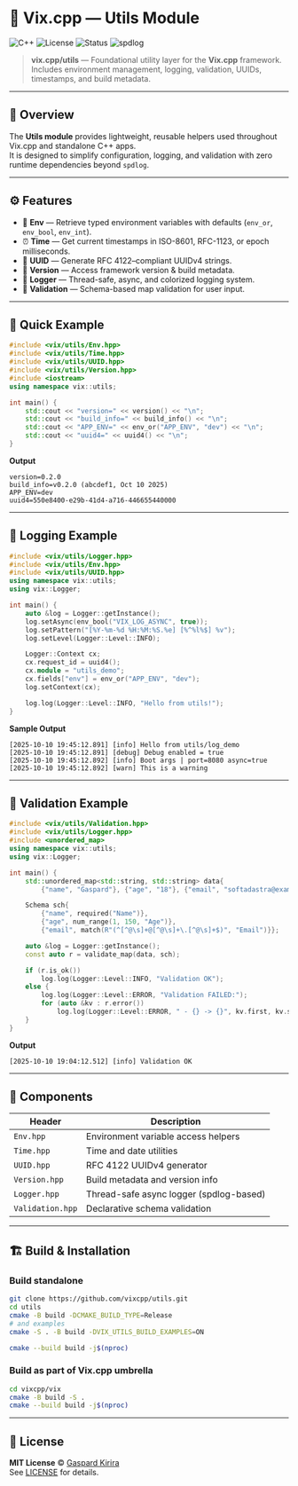# 🧩 Vix.cpp — Utils Module

![C++](https://img.shields.io/badge/C%2B%2B-20-blue.svg)
![License](https://img.shields.io/badge/License-MIT-green)
![Status](https://img.shields.io/badge/Status-Stable-success)
![spdlog](https://img.shields.io/badge/Logging-spdlog-orange)

> **vix.cpp/utils** — Foundational utility layer for the **Vix.cpp** framework.  
> Includes environment management, logging, validation, UUIDs, timestamps, and build metadata.

---

## 🚀 Overview

The **Utils module** provides lightweight, reusable helpers used throughout Vix.cpp and standalone C++ apps.  
It is designed to simplify configuration, logging, and validation with zero runtime dependencies beyond `spdlog`.

---

## ⚙️ Features

- 🧩 **Env** — Retrieve typed environment variables with defaults (`env_or`, `env_bool`, `env_int`).
- ⏰ **Time** — Get current timestamps in ISO-8601, RFC-1123, or epoch milliseconds.
- 🪪 **UUID** — Generate RFC 4122–compliant UUIDv4 strings.
- 🧱 **Version** — Access framework version & build metadata.
- 🧾 **Logger** — Thread-safe, async, and colorized logging system.
- 🧪 **Validation** — Schema-based map validation for user input.

---

## 🧰 Quick Example

```cpp
#include <vix/utils/Env.hpp>
#include <vix/utils/Time.hpp>
#include <vix/utils/UUID.hpp>
#include <vix/utils/Version.hpp>
#include <iostream>
using namespace vix::utils;

int main() {
    std::cout << "version=" << version() << "\n";
    std::cout << "build_info=" << build_info() << "\n";
    std::cout << "APP_ENV=" << env_or("APP_ENV", "dev") << "\n";
    std::cout << "uuid4=" << uuid4() << "\n";
}
```

**Output**

```
version=0.2.0
build_info=v0.2.0 (abcdef1, Oct 10 2025)
APP_ENV=dev
uuid4=550e8400-e29b-41d4-a716-446655440000
```

---

## 🧠 Logging Example

```cpp
#include <vix/utils/Logger.hpp>
#include <vix/utils/Env.hpp>
#include <vix/utils/UUID.hpp>
using namespace vix::utils;
using vix::Logger;

int main() {
    auto &log = Logger::getInstance();
    log.setAsync(env_bool("VIX_LOG_ASYNC", true));
    log.setPattern("[%Y-%m-%d %H:%M:%S.%e] [%^%l%$] %v");
    log.setLevel(Logger::Level::INFO);

    Logger::Context cx;
    cx.request_id = uuid4();
    cx.module = "utils_demo";
    cx.fields["env"] = env_or("APP_ENV", "dev");
    log.setContext(cx);

    log.log(Logger::Level::INFO, "Hello from utils!");
}
```

**Sample Output**

```
[2025-10-10 19:45:12.891] [info] Hello from utils/log_demo
[2025-10-10 19:45:12.891] [debug] Debug enabled = true
[2025-10-10 19:45:12.892] [info] Boot args | port=8080 async=true
[2025-10-10 19:45:12.892] [warn] This is a warning
```

---

## 🧪 Validation Example

```cpp
#include <vix/utils/Validation.hpp>
#include <vix/utils/Logger.hpp>
#include <unordered_map>
using namespace vix::utils;
using vix::Logger;

int main() {
    std::unordered_map<std::string, std::string> data{
        {"name", "Gaspard"}, {"age", "18"}, {"email", "softadastra@example.com"}};

    Schema sch{
        {"name", required("Name")},
        {"age", num_range(1, 150, "Age")},
        {"email", match(R"(^[^@\s]+@[^@\s]+\.[^@\s]+$)", "Email")}};

    auto &log = Logger::getInstance();
    const auto r = validate_map(data, sch);

    if (r.is_ok())
        log.log(Logger::Level::INFO, "Validation OK");
    else {
        log.log(Logger::Level::ERROR, "Validation FAILED:");
        for (auto &kv : r.error())
            log.log(Logger::Level::ERROR, " - {} -> {}", kv.first, kv.second);
    }
}
```

**Output**

```
[2025-10-10 19:04:12.512] [info] Validation OK
```

---

## 🧱 Components

| Header           | Description                             |
| ---------------- | --------------------------------------- |
| `Env.hpp`        | Environment variable access helpers     |
| `Time.hpp`       | Time and date utilities                 |
| `UUID.hpp`       | RFC 4122 UUIDv4 generator               |
| `Version.hpp`    | Build metadata and version info         |
| `Logger.hpp`     | Thread-safe async logger (spdlog-based) |
| `Validation.hpp` | Declarative schema validation           |

---

## 🏗️ Build & Installation

### Build standalone

```bash
git clone https://github.com/vixcpp/utils.git
cd utils
cmake -B build -DCMAKE_BUILD_TYPE=Release
# and examples
cmake -S . -B build -DVIX_UTILS_BUILD_EXAMPLES=ON

cmake --build build -j$(nproc)
```

### Build as part of Vix.cpp umbrella

```bash
cd vixcpp/vix
cmake -B build -S .
cmake --build build -j$(nproc)
```

---

## 🧾 License

**MIT License** © [Gaspard Kirira](https://github.com/gkirira)  
See [LICENSE](../../LICENSE) for details.

